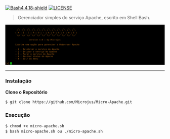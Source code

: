 [![Bash4.4.18-shield]](http://tldp.org/LDP/abs/html/bashver4.html#AEN21220) [![LICENSE](https://img.shields.io/badge/Licen%C3%A7a-MIT-brightgreen.svg)](https://github.com/Microjus/Micro-Apache/blob/main/LICENSE)

> Gerenciador simples do serviço Apache, escrito em Shell Bash.
 
![Banner]

----
### Instalação
**Clone o Repositório**
```bash
$ git clone https://github.com/Microjus/Micro-Apache.git
```
### Execução
```bash
$ chmod +x micro-apache.sh
$ bash micro-apache.sh ou ./micro-apache.sh
```
[Banner]: https://github.com/Microjus/Micro-Apache/blob/main/micro-apache-banner.png
[Bash4.4.18-shield]: https://img.shields.io/badge/Bash-4.4.18%2B-brightgreen.svg "Bash 4.4.18 Ou superior"

